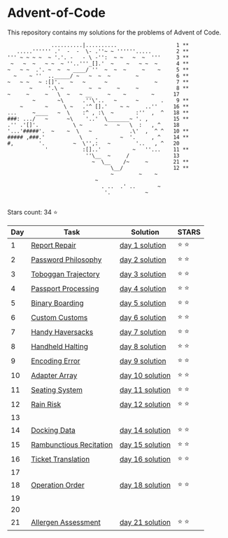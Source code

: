 # Advent-of-Code
This repository contains my solutions for the problems of Advent of Code.

```
              ..........|..........                   1 **
   .....'''''' .'  -  -  \- .''~ ~ ''''''.....        2 **
''' ~ ~ ~ ~  ~ '.'. -   - \ -'':  ~ ~   ~  ~  '''     3 **
 ~   ~  ~   ~ ~  ~ ''..'''_[].'  ~    ~   ~ ~  ~      4 **
~   ~ ~  .'. ~  ~  ~ ____/ ''  ~  ~  ~     ~    ~     5 ** 
  ~    ~ ''  .._____/ ~   ~  ~  ~        ~            6 **
~   ~ ~   ~ :[]'.   ~   ~      ~               ~      7 **
       ~     '.\ ~        ~  ~     ~     ~            8 **
~     ~     ~   \  ~   ~ __     ~    ~        ~      17
        ~       ~\      .''\'..   ~      ~       .    9 **
    ~       ~     \ ~   .'^ [].'    ~ ~     ..''     16 **
...     ~____   ~  \    :^ , :\  ~       :''  ,  ^   18 **
###: .../   ~      ~\    '..'  \_______~ '. ,        15 ** 
.'' .'[]'.           \ ~       ~   ~   \  :   , ^    18
'...'#####'.  ~    ~  \   ~            .\'  ,  ^ ^   10 **
##### ,###.'           \    .       ~  '.     , ^    14 **
#,        '.         ~  \'',:   ~        '..   , ^   20     
            '           :[]..'          ~   ''...    11 **
                         ''\__  ~     /              13
                           ~  \__    /~     ~        21 **
                                 \__/                12 **
                                 ~        ~    ~
                            ~
                              . ..  .' ..       ~
                               '.           ~
                                               				   
```

Stars count: 34 :star:

Day | Task | Solution | STARS |
------------ | ------------ | ------------- | ------------- |
1 |[Report Repair](https://github.com/DjolenceTipic/Advent-of-Code/blob/main/Advent-of-Code-2020/day-1) |[day 1 solution](https://github.com/DjolenceTipic/Advent-of-Code/blob/main/Advent-of-Code-2020/day-1/Program.cs) | :star: :star: |
2 |[Password Philosophy](https://github.com/DjolenceTipic/Advent-of-Code/blob/main/Advent-of-Code-2020/day-2) |[day 2 solution](https://github.com/DjolenceTipic/Advent-of-Code/blob/main/Advent-of-Code-2020/day-2/Program.cs) | :star: :star: |
3 |[Toboggan Trajectory](https://github.com/DjolenceTipic/Advent-of-Code/blob/main/Advent-of-Code-2020/day-3) |[day 3 solution](https://github.com/DjolenceTipic/Advent-of-Code/blob/main/Advent-of-Code-2020/day-3/Program.cs) | :star: :star: |
4 |[Passport Processing](https://github.com/DjolenceTipic/Advent-of-Code/blob/main/Advent-of-Code-2020/day-4) |[day 4 solution](https://github.com/DjolenceTipic/Advent-of-Code/blob/main/Advent-of-Code-2020/day-4/Program.cs) | :star: :star: |
5 |[Binary Boarding](https://github.com/DjolenceTipic/Advent-of-Code/blob/main/Advent-of-Code-2020/day-5) |[day 5 solution](https://github.com/DjolenceTipic/Advent-of-Code/blob/main/Advent-of-Code-2020/day-5/Program.cs) | :star: :star: |
6 |[Custom Customs](https://github.com/DjolenceTipic/Advent-of-Code/blob/main/Advent-of-Code-2020/day-6) |[day 6 solution](https://github.com/DjolenceTipic/Advent-of-Code/blob/main/Advent-of-Code-2020/day-6/Program.cs) | :star: :star: |
7 |[Handy Haversacks](https://github.com/DjolenceTipic/Advent-of-Code/blob/main/Advent-of-Code-2020/day-7) |[day 7 solution](https://github.com/DjolenceTipic/Advent-of-Code/blob/main/Advent-of-Code-2020/day-7/Program.cs) | :star: :star: |
8 |[Handheld Halting](https://github.com/DjolenceTipic/Advent-of-Code/blob/main/Advent-of-Code-2020/day-8) |[day 8 solution](https://github.com/DjolenceTipic/Advent-of-Code/blob/main/Advent-of-Code-2020/day-8/Program.cs) | :star: :star: |
9 |[Encoding Error](https://github.com/DjolenceTipic/Advent-of-Code/blob/main/Advent-of-Code-2020/day-9) |[day 9 solution](https://github.com/DjolenceTipic/Advent-of-Code/blob/main/Advent-of-Code-2020/day-9/Program.cs) | :star: :star: |
10 |[Adapter Array](https://github.com/DjolenceTipic/Advent-of-Code/blob/main/Advent-of-Code-2020/day-10) |[day 10 solution](https://github.com/DjolenceTipic/Advent-of-Code/blob/main/Advent-of-Code-2020/day-10/Program.cs) | :star: :star: |
11 |[Seating System](https://github.com/DjolenceTipic/Advent-of-Code/blob/main/Advent-of-Code-2020/day-11) |[day 11 solution](https://github.com/DjolenceTipic/Advent-of-Code/blob/main/Advent-of-Code-2020/day-11/Program.cs) | :star: :star: |
12 |[Rain Risk](https://github.com/DjolenceTipic/Advent-of-Code/blob/main/Advent-of-Code-2020/day-12) |[day 12 solution](https://github.com/DjolenceTipic/Advent-of-Code/blob/main/Advent-of-Code-2020/day-12/Program.cs) | :star: :star: |
13 ||||
14 |[Docking Data](https://github.com/DjolenceTipic/Advent-of-Code/blob/main/Advent-of-Code-2020/day-14) |[day 14 solution](https://github.com/DjolenceTipic/Advent-of-Code/blob/main/Advent-of-Code-2020/day-14/Program.cs) | :star: :star: |
15 |[Rambunctious Recitation](https://github.com/DjolenceTipic/Advent-of-Code/blob/main/Advent-of-Code-2020/day-15) |[day 15 solution](https://github.com/DjolenceTipic/Advent-of-Code/blob/main/Advent-of-Code-2020/day-15/Program.cs) | :star: :star: |
16 |[Ticket Translation](https://github.com/DjolenceTipic/Advent-of-Code/blob/main/Advent-of-Code-2020/day-16) |[day 16 solution](https://github.com/DjolenceTipic/Advent-of-Code/blob/main/Advent-of-Code-2020/day-16/Program.cs) | :star: :star: |
17 ||||
18 |[Operation Order](https://github.com/DjolenceTipic/Advent-of-Code/blob/main/Advent-of-Code-2020/day-18) |[day 18 solution](https://github.com/DjolenceTipic/Advent-of-Code/blob/main/Advent-of-Code-2020/day-18/Program.cs) | :star: :star: |
19 ||||
20 ||||
21 |[Allergen Assessment](https://github.com/DjolenceTipic/Advent-of-Code/blob/main/Advent-of-Code-2020/day-21) |[day 21 solution](https://github.com/DjolenceTipic/Advent-of-Code/blob/main/Advent-of-Code-2020/day-21/Program.cs) | :star: :star: |